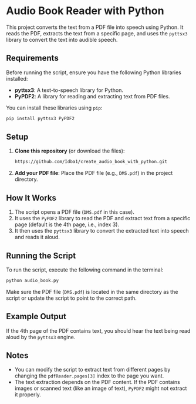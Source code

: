 # Audio Book Reader with Python

This project converts the text from a PDF file into speech using Python. It reads the PDF, extracts the text from a specific page, and uses the `pyttsx3` library to convert the text into audible speech.

## Requirements

Before running the script, ensure you have the following Python libraries installed:

- **pyttsx3**: A text-to-speech library for Python.
- **PyPDF2**: A library for reading and extracting text from PDF files.

You can install these libraries using `pip`:

```bash
pip install pyttsx3 PyPDF2
```

## Setup

1. **Clone this repository** (or download the files):

   ```bash
   https://github.com/Idba1/create_audio_book_with_python.git
   ```

2. **Add your PDF file**: Place the PDF file (e.g., `DMS.pdf`) in the project directory.

## How It Works

1. The script opens a PDF file (`DMS.pdf` in this case).
2. It uses the `PyPDF2` library to read the PDF and extract text from a specific page (default is the 4th page, i.e., index 3).
3. It then uses the `pyttsx3` library to convert the extracted text into speech and reads it aloud.

## Running the Script

To run the script, execute the following command in the terminal:

```bash
python audio_book.py
```

Make sure the PDF file (`DMS.pdf`) is located in the same directory as the script or update the script to point to the correct path.

## Example Output

If the 4th page of the PDF contains text, you should hear the text being read aloud by the `pyttsx3` engine.

## Notes

- You can modify the script to extract text from different pages by changing the `pdfReader.pages[3]` index to the page you want.
- The text extraction depends on the PDF content. If the PDF contains images or scanned text (like an image of text), `PyPDF2` might not extract it properly.
